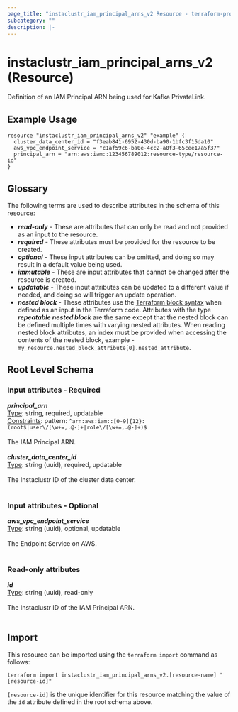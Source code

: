 ```yaml
---
page_title: "instaclustr_iam_principal_arns_v2 Resource - terraform-provider-instaclustr"
subcategory: ""
description: |-
---
```


# instaclustr_iam_principal_arns_v2 (Resource)
Definition of an IAM Principal ARN being used for Kafka PrivateLink.
## Example Usage
```
resource "instaclustr_iam_principal_arns_v2" "example" {
  cluster_data_center_id = "f3eab841-6952-430d-ba90-1bfc3f15da10"
  aws_vpc_endpoint_service = "c1af59c6-ba0e-4cc2-a0f3-65cee17a5f37"
  principal_arn = "arn:aws:iam::123456789012:resource-type/resource-id"
}
```
## Glossary
The following terms are used to describe attributes in the schema of this resource:
- **_read-only_** - These are attributes that can only be read and not provided as an input to the resource.
- **_required_** - These attributes must be provided for the resource to be created.
- **_optional_** - These input attributes can be omitted, and doing so may result in a default value being used.
- **_immutable_** - These are input attributes that cannot be changed after the resource is created.
- **_updatable_** - These input attributes can be updated to a different value if needed, and doing so will trigger an update operation.
- **_nested block_** - These attributes use the [Terraform block syntax](https://www.terraform.io/language/attr-as-blocks) when defined as an input in the Terraform code. Attributes with the type **_repeatable nested block_** are the same except that the nested block can be defined multiple times with varying nested attributes. When reading nested block attributes, an index must be provided when accessing the contents of the nested block, example - `my_resource.nested_block_attribute[0].nested_attribute`.
## Root Level Schema
### Input attributes - Required
*___principal_arn___*<br>
<ins>Type</ins>: string, required, updatable<br>
<ins>Constraints</ins>: pattern: `^arn:aws:iam::[0-9]{12}:(root$|user\/[\w+=,.@-]+|role\/[\w+=,.@-]+)$`<br><br>The IAM Principal ARN.<br><br>
*___cluster_data_center_id___*<br>
<ins>Type</ins>: string (uuid), required, updatable<br>
<br>The Instaclustr ID of the cluster data center.<br><br>
### Input attributes - Optional
*___aws_vpc_endpoint_service___*<br>
<ins>Type</ins>: string (uuid), optional, updatable<br>
<br>The Endpoint Service on AWS.<br><br>
### Read-only attributes
*___id___*<br>
<ins>Type</ins>: string (uuid), read-only<br>
<br>The Instaclustr ID of the IAM Principal ARN.<br><br>
## Import
This resource can be imported using the `terraform import` command as follows:
```
terraform import instaclustr_iam_principal_arns_v2.[resource-name] "[resource-id]"
```
`[resource-id]` is the unique identifier for this resource matching the value of the `id` attribute defined in the root schema above.
